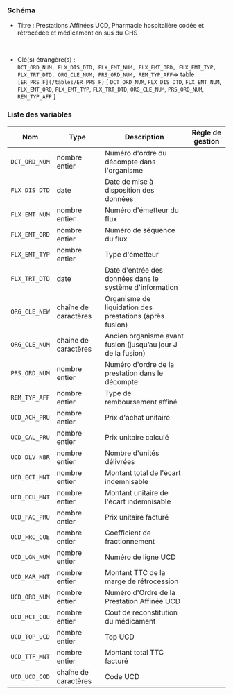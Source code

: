 ### Schéma


- Titre : Prestations Affinées UCD, Pharmacie hospitalière codée et rétrocédée et médicament en sus du GHS
<br />



- Clé(s) étrangère(s) : <br />
`DCT_ORD_NUM, FLX_DIS_DTD, FLX_EMT_NUM, FLX_EMT_ORD, FLX_EMT_TYP, FLX_TRT_DTD, ORG_CLE_NUM, PRS_ORD_NUM, REM_TYP_AFF`=> table `[ER_PRS_F](/tables/ER_PRS_F)` [ `DCT_ORD_NUM`, `FLX_DIS_DTD`, `FLX_EMT_NUM`, `FLX_EMT_ORD`, `FLX_EMT_TYP`, `FLX_TRT_DTD`, `ORG_CLE_NUM`, `PRS_ORD_NUM`, `REM_TYP_AFF` ]<br />

 
### Liste des variables

Nom | Type | Description | Règle de gestion
-|-|-|-
`DCT_ORD_NUM`| nombre entier |Numéro d'ordre du décompte dans l'organisme||
`FLX_DIS_DTD`| date |Date de mise à disposition des données||
`FLX_EMT_NUM`| nombre entier |Numéro d'émetteur du flux||
`FLX_EMT_ORD`| nombre entier |Numéro de séquence du flux||
`FLX_EMT_TYP`| nombre entier |Type d'émetteur||
`FLX_TRT_DTD`| date |Date d'entrée des données dans le système d'information||
`ORG_CLE_NEW`| chaîne de caractères |Organisme de liquidation des prestations (après fusion)||
`ORG_CLE_NUM`| chaîne de caractères |Ancien organisme avant fusion (jusqu’au jour J de la fusion)||
`PRS_ORD_NUM`| nombre entier |Numéro d'ordre de la prestation dans le décompte||
`REM_TYP_AFF`| nombre entier |Type de remboursement affiné||
`UCD_ACH_PRU`| nombre entier |Prix d'achat unitaire||
`UCD_CAL_PRU`| nombre entier |Prix unitaire calculé||
`UCD_DLV_NBR`| nombre entier |Nombre d'unités délivrées||
`UCD_ECT_MNT`| nombre entier |Montant total de l'écart indemnisable||
`UCD_ECU_MNT`| nombre entier |Montant unitaire de l'écart indemnisable||
`UCD_FAC_PRU`| nombre entier |Prix unitaire facturé||
`UCD_FRC_COE`| nombre entier |Coefficient de fractionnement||
`UCD_LGN_NUM`| nombre entier |Numéro de ligne UCD||
`UCD_MAR_MNT`| nombre entier |Montant TTC de la marge de rétrocession||
`UCD_ORD_NUM`| nombre entier |Numéro d'Ordre de la Prestation Affinée UCD||
`UCD_RCT_COU`| nombre entier |Cout de reconstitution du médicament||
`UCD_TOP_UCD`| nombre entier |Top UCD||
`UCD_TTF_MNT`| nombre entier |Montant total TTC facturé||
`UCD_UCD_COD`| chaîne de caractères |Code UCD||